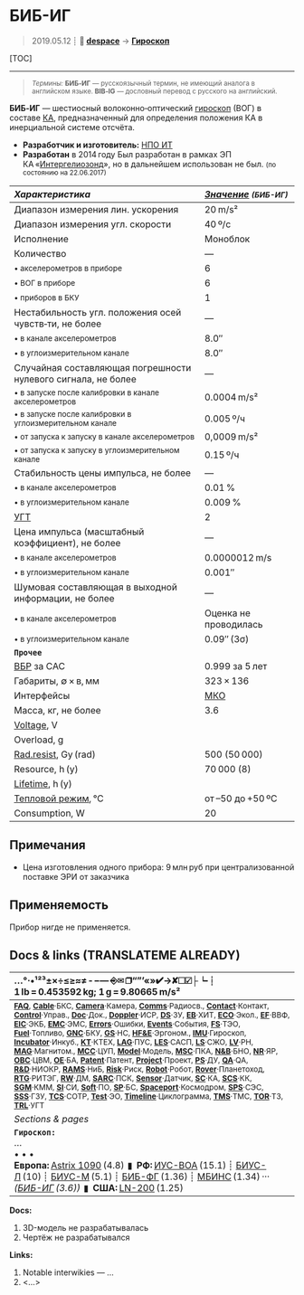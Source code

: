 # БИБ-ИГ
> 2019.05.12 ┊ **🚀 [despace](index.md)** → **[Гироскоп](imu.md)**

[TOC]

---

> <small>*Термины:* **БИБ‑ИГ** — русскоязычный термин, не имеющий аналога в английском языке. **BIB‑IG** — дословный перевод с русского на английский.</small>

**БИБ‑ИГ** — шестиосный волоконно‑оптический [гироскоп](imu.md) (ВОГ) в составе [КА](sc.md), предназначенный для определения положения КА в инерциальной системе отсчёта.

   - **Разработчик и изготовитель:** [НПО ИТ](03_npoit.md)
   - **Разработан** в 2014 году Был разработан в рамках ЭП КА «[Интергелиозонд](интергелиозонд.md)», но в дальнейшем использован не был. <small>(по состоянию на 22.06.2017)</small>

<small>

|*Характеристика*|*[Значение](si.md) <small>(БИБ-ИГ)</small>*|
|:--|:--|
|Диапазон измерения лин. ускорения  |20 m/s²  |
|Диапазон измерения угл. скорости  |40 º/с  |
|Исполнение  |Моноблок  |
|Количество  |—|
| <small>• акселерометров в приборе</small>  |6  |
| <small>• ВОГ в приборе</small>  |6  |
| <small>• приборов в БКУ</small>  |1  |
|Нестабильность угл. положения осей чувств‑ти, не более  |—|
| <small>• в канале акселерометров</small>  |8.0″  |
| <small>• в углоизмерительном канале</small>  |8.0″  |
|Случайная составляющая погрешности нулевого сигнала, не более  |—|
| <small>• в запуске после калибровки в канале акселерометров</small>  |0.0004 m/s²  |
| <small>• в запуске после калибровки в углоизмерительном канале</small>  |0.005 º/ч  |
| <small>• от запуска к запуску в канале акселерометров</small>  |0,0009 m/s²  |
| <small>• от запуска к запуску в углоизмерительном канале</small>  |0.15 º/ч  |
|Стабильность цены импульса, не более  |—|
| <small>• в канале акселерометров</small>  |0.01 %  |
| <small>• в углоизмерительном канале</small>  |0.009 %  |
|[УГТ](trl.md)|2  |
|Цена импульса (масштабный коэффициент), не более  |—|
| <small>• в канале акселерометров</small>  |0.0000012 m/s  |
| <small>• в углоизмерительном канале</small>   |0.001″  |
|Шумовая составляющая в выходной информации, не более  |—|
| <small>• в канале акселерометров</small>  |Оценка не проводилась  |
| <small>• в углоизмерительном канале</small>  |0.09″ (3σ)  |
|**`Прочее`**||
|[ВБР](rams.md) за САС| 0.999 за 5 лет  |
| Габариты, ∅ × в, мм  |323 × 136  |
|Интерфейсы|  [МКО](mil_std_1553b.md)  |
| Масса, кг, не более  |3.6  |
|[Voltage](voltage.md), V|   |
|Overload, g|   |
|[Rad.resist](ion_rad.md), Gy (rad)| 500 (50 000)  |
|Resource, h (y)| 70 000 (8)  |
|[Lifetime](lifetime.md), h (y)|   |
|[Тепловой режим](tcs.md), °C| от –50 до +50 ºС  |
|Consumption, W| 20  |

</small>



<p style="page-break-after:always"> </p>

## Примечания
   - Цена изготовления одного прибора: 9 млн руб при централизованной поставке ЭРИ от заказчика



## Применяемость
Прибор нигде не применяется.



<p style="page-break-after:always"> </p>

## Docs & links (TRANSLATEME ALREADY)
|…°·•¹²³±×÷≤≥≈≠ ‑ −— ⎆✉ ❐“”’«»✔→✘☐☑├┕┆ 1 lb = 0.453592 kg; 1 g = 9.80665 m/s²|
|:--|
|<small>**[FAQ](faq.md)**, **[Cable](cable.md)**·БКС, **[Camera](camera.md)**·Камера, **[Comms](comms.md)**·Радиосв., **[Contact](contact.md)**·Контакт, **[Control](control.md)**·Управ., **[Doc](doc.md)**·Док., **[Doppler](doppler.md)**·ИСР, **[DS](ds.md)**·ЗУ, **[EB](eb.md)**·ХИТ, **[ECO](ecology.md)**·Экол., **[EF](ef.md)**·ВВФ, **[ElC](elc.md)**·ЭКБ, **[EMC](emc.md)**·ЭМС, **[Errors](error.md)**·Ошибки, **[Events](event.md)**·События, **[FS](fs.md)**·ТЭО, **[Fuel](fuel.md)**·Топливо, **[GNC](gnc.md)**·БКУ, **[GS](scs.md)**·НС, **[HF&E](hfe.md)**·Эргоном., **[IMU](imu.md)**·Гироскоп, **[Incubator](incubator.md)**·Инкуб., **[KT](kt.md)**·КТЕХ, **[LAG](lag.md)**·ПУC, **[LES](les.md)**·САСП, **[LS](ls.md)**·СЖО, **[LV](lv.md)**·РН, **[MAG](mag.md)**·Магнитом., **[MCC](mcc.md)**·ЦУП, **[Model](model.md)**·Модель, **[MSC](sc.md)**·ПКА, **[N&B](nnb.md)**·БНО, **[NR](nr.md)**·ЯР, **[OBC](obc.md)**·ЦВМ, **[OE](oe.md)**·БА, **[Patent](патент.md)**·Патент, **[Project](project.md)**·Проект, **[PS](ps.md)**·ДУ, **[QA](quality.md)**·QA, **[R&D](rnd.md)**·НИОКР, **[RAMS](rams.md)**·НиБ, **[Risk](risk.md)**·Риск, **[Robot](robotics.md)**·Робот, **[Rover](rover.md)**·Планетоход, **[RTG](rtg.md)**·РИТЭГ, **[RW](rw.md)**·ДМ, **[SARC](sarc.md)**·ПСК, **[Sensor](sensor.md)**·Датчик, **[SC](sc.md)**·КА, **[SCS](scs.md)**·КК, **[SGM](sgm.md)**·КММ, **[SI](si.md)**·СИ, **[Soft](soft.md)**·ПО, **[SP](sp.md)**·БС, **[Spaceport](spaceport.md)**·Космодром, **[SPS](sps.md)**·СЭС, **[SSS](sss.md)**·ГЗУ, **[TCS](tcs.md)**·СОТР, **[Test](test.md)**·ЭО, **[Timeline](timeline.md)**·Циклограмма, **[TMS](tms.md)**·ТМС, **[TOR](tor.md)**·ТЗ, **[TRL](trl.md)**·УГТ</small>|
|*Sections & pages*|
|**`Гироскоп:`**<br> …<br>• • •<br> **Европа:** [Astrix 1090](astrix_1090.md) (4.8)  ▮  **РФ:** [ИУС-ВОА](ius_voa.md) (15.1) ┊ [БИУС-Л](bius_l.md) (10) ┊ [БИУС-М](bius_m.md) (5.1) ┊ [БИБ-ФГ](bib_fg.md) (1.36) ┊ [МБИНС](mbins.md) (1.34) ··· *([БИБ-ИГ](bib_ig.md) (3.6))*  ▮  **США:** [LN-200](ln_200.md) (1.25) |

**Docs:**

   1. 3D-модель не разрабатывалась
   1. Чертёж не разрабатывался

**Links:**

   1. Notable interwikies — …
   1. <…>
